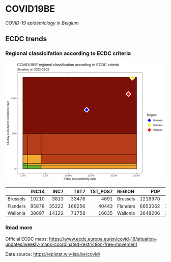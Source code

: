 
# COVID19BE

*COVID-19 epidemiology in Belgium*

## ECDC trends

### Regional classicifation according to ECDC criteria

![](COVID9BE-ecdc-trend.png)

|          | INC14 |  INC7 |   TST7 | TST\_POS7 | REGION   |     POP | INC14\_RT |       PR7 |          GR |
| :------- | ----: | ----: | -----: | --------: | :------- | ------: | --------: | --------: | ----------: |
| Brussels | 10210 |  3813 |  33476 |      4691 | Brussels | 1219970 |  836.9058 | 0.1401302 | \-0.4039393 |
| Flanders | 85878 | 35222 | 168256 |     40443 | Flanders | 6653062 | 1290.8041 | 0.2403659 | \-0.3046826 |
| Wallonia | 38697 | 14122 |  71758 |     16635 | Wallonia | 3648206 | 1060.7131 | 0.2318208 | \-0.4253510 |

### Read more

Official ECDC maps:
<https://www.ecdc.europa.eu/en/covid-19/situation-updates/weekly-maps-coordinated-restriction-free-movement>

Data source: <https://epistat.wiv-isp.be/covid/>
